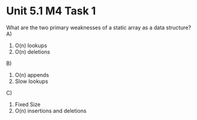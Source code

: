 # Unit 5.1 M4 Task 1
What are the two primary weaknesses of a static array as a data structure?
A) 
1. O(n) lookups
2. O(n) deletions

B) 
1. O(n) appends
2. Slow lookups

C) 
1. Fixed Size
2. O(n) insertions and deletions
